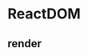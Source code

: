 <!--
 * @Author: SilvesterChiao
 * @Date: 2020-05-29 11:01:21
 * @LastEditors: SilvesterChiao
 * @LastEditTime: 2020-05-29 11:01:36
-->

# ReactDOM

## render
